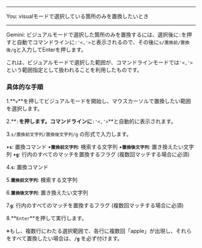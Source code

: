 -------------------------------------------

You:
visualモードで選択している箇所のみを置換したいとき

-------------------------------------------

Gemini:
ビジュアルモードで選択した箇所のみを置換するには、選択後に`:`を押すと自動でコマンドラインに`:'<,'>`と表示されるので、その後に`s/置換前/置換後/g`と入力してEnterを押します。

これは、ビジュアルモードで選択した範囲が、コマンドラインモードでは`'<,'>`という範囲指定として扱われることを利用したものです。

### 具体的な手順

1.**`v`**を押してビジュアルモードを開始し、マウスカーソルで置換したい範囲を選択します。

2.**`:`**を押します。コマンドラインに**`:'<,'>`**と自動的に表示されます。

3.`s/置換前文字列/置換後文字列/g` の形式で入力します。

 •**`s`**: 置換コマンド
 •**`置換前文字列`**: 検索する文字列
 •**`置換後文字列`**: 置き換えたい文字列
 •**`g`**: 行内のすべてのマッチを置換するフラグ (複数回マッチする場合に必須)

4.**`s`**: 置換コマンド

5.**`置換前文字列`**: 検索する文字列

6.**`置換後文字列`**: 置き換えたい文字列

7.**`g`**: 行内のすべてのマッチを置換するフラグ (複数回マッチする場合に必須)

8.**`Enter`**を押して実行します。

※もし、複数行にわたる選択範囲で、各行に複数回「apple」が出現し、それらをすべて置換したい場合は、**`/g`** を必ず付けます。


